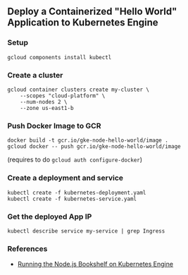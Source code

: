 ## Deploy a Containerized "Hello World" Application to Kubernetes Engine

### Setup
```
gcloud components install kubectl
```

### Create a cluster
```
gcloud container clusters create my-cluster \
    --scopes "cloud-platform" \
    --num-nodes 2 \
    --zone us-east1-b
```

### Push Docker Image to GCR
```
docker build -t gcr.io/gke-node-hello-world/image .
gcloud docker -- push gcr.io/gke-node-hello-world/image
```
(requires to do `gcloud auth configure-docker`)

### Create a deployment and service
```
kubectl create -f kubernetes-deployment.yaml
kubectl create -f kubernetes-service.yaml
```

### Get the deployed App IP
```
kubectl describe service my-service | grep Ingress
```

### References
- [Running the Node.js Bookshelf on Kubernetes Engine](https://cloud.google.com/nodejs/docs/tutorials/bookshelf-on-kubernetes-engine)
